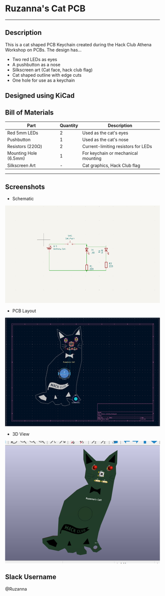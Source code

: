 # Ruzanna's Cat PCB 

---
## Description

This is a cat shaped PCB Keychain created during the Hack Club Athena Workshop on PCBs. The design has...
- Two red LEDs as eyes
- A pushbutton as a nose
- Silkscreen art (Cat face, hack club flag)
- Cat shaped outline with edge cuts
- One hole for use as a keychain

Designed using **KiCad**
---

## Bill of Materials

| Part                     | Quantity | Description                                |
|--------------------------|----------|--------------------------------------------|
| Red 5mm LEDs             | 2        | Used as the cat's eyes                      |
| Pushbutton               | 1        | Used as the cat's nose                      |
| Resistors (220Ω)         | 2        | Current-limiting resistors for LEDs         |
| Mounting Hole (6.5mm)    | 1        | For keychain or mechanical mounting         |
| Silkscreen Art           | -        | Cat graphics, Hack Club flag                |

---

## Screenshots

- Schematic
  
![Schematic](images/schematic.png)

- PCB Layout
  
![PCB Layout](images/pcb_layout.png)

- 3D View
  
![3D View](images/3d_view.png)

## Slack Username

@Ruzanna


